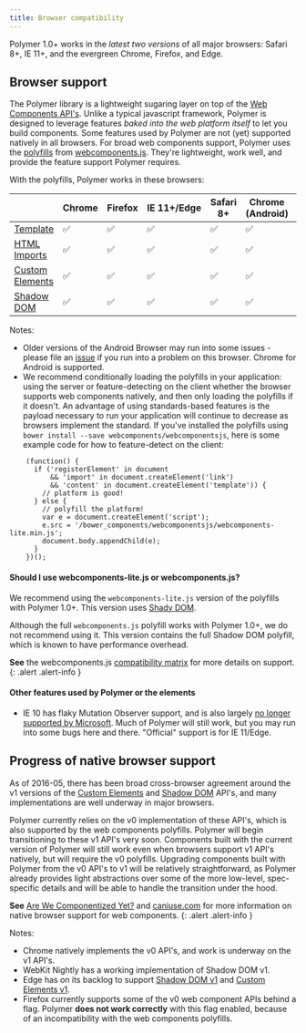 ```yaml
---
title: Browser compatibility
---
```


Polymer 1.0+ works in the _latest two versions_ of all major browsers: Safari 8+, IE 11+, and the evergreen Chrome, Firefox, and Edge.

## Browser support

The Polymer library is a lightweight sugaring layer on top of the [Web Components API's](http://webcomponents.org/articles/why-web-components/). Unlike a typical javascript framework, Polymer is designed to leverage features _baked into the web platform itself_ to let you build components. Some features used by Polymer are not (yet) supported natively in
all browsers. For broad web components support, Polymer
uses the [polyfills](http://webcomponents.org/polyfills/) from [webcomponents.js](http://webcomponents.org). They're lightweight, work well, and provide the feature support Polymer requires.

With the polyfills, Polymer works in these browsers:

<table>
<thead>
  <tr><th></th><th>Chrome</th><th>Firefox</th><th>IE&nbsp;11+/Edge</th><th>Safari 8+</th><th>Chrome (Android)</th><th>Safari (iOS&nbsp;8.1)</th></tr>
</thead>
<tr>
  <td class="feature-title"><a href="http://www.html5rocks.com/en/tutorials/webcomponents/template/">Template</a></td>
  <td>✅</td>
  <td>✅</td>
  <td>✅</td>
  <td>✅</td>
  <td>✅</td>
  <td>✅</td>
</tr>
<tr>
  <td class="feature-title"><a href="//www.polymer-project.org/platform/html-imports.html">HTML Imports</a></td>
  <td>✅</td>
  <td>✅</td>
  <td>✅</td>
  <td>✅</td>
  <td>✅</td>
  <td>✅</td>
</tr>
<tr>
  <td class="feature-title"><a href="//www.polymer-project.org/platform/custom-elements.html">Custom Elements</a></td>
  <td>✅</td>
  <td>✅</td>
  <td>✅</td>
  <td>✅</td>
  <td>✅</td>
  <td>✅</td>
</tr>
<tr>
  <td class="feature-title"><a href="//www.polymer-project.org/platform/shadow-dom.html">Shadow DOM</a></td>
  <td>✅</td>
  <td>✅</td>
  <td>✅</td>
  <td>✅</td>
  <td>✅</td>
  <td>✅</td>
</tr>
</table>

Notes:

- Older versions of the Android Browser may run into some issues - please file an [issue](https://github.com/polymer/polymer/issues) if you run into a problem on this browser. Chrome for Android is supported.
- We recommend conditionally loading the polyfills in your application: using the server or feature-detecting on the client whether the browser supports web components natively, and then only loading the polyfills if it doesn't.  An advantage of using standards-based features is the payload necessary to run your application will continue to decrease as browsers implement the standard. If you've installed the polyfills using `bower install --save webcomponents/webcomponentsjs`, here is some example code for how to feature-detect on the client:

```
    (function() {
      if ('registerElement' in document
          && 'import' in document.createElement('link')
          && 'content' in document.createElement('template')) {
        // platform is good!
      } else {
        // polyfill the platform!
        var e = document.createElement('script');
        e.src = '/bower_components/webcomponentsjs/webcomponents-lite.min.js';
        document.body.appendChild(e);
      }
    })();
```

#### Should I use webcomponents-lite.js or webcomponents.js?

We recommend using the `webcomponents-lite.js` version of the polyfills with Polymer 1.0+. This version uses [Shady DOM](https://www.polymer-project.org/1.0/blog/shadydom.html).

Although the full `webcomponents.js` polyfill works with Polymer 1.0+,
we do not recommend using it. This version contains the full Shadow DOM polyfill,
which is known to have performance overhead.

**See** the webcomponents.js [compatibility matrix](https://github.com/WebComponents/webcomponentsjs#browser-support) for more details on support.
{: .alert .alert-info }

#### Other features used by Polymer or the elements

- IE 10 has flaky Mutation Observer support, and is also largely [no longer supported by Microsoft](https://www.microsoft.com/en-us/WindowsForBusiness/End-of-IE-support). Much of Polymer will still work, but you may run into some bugs here and there. "Official" support is for IE 11/Edge.

## Progress of native browser support

As of 2016-05, there has been broad cross-browser agreement around the v1 versions of the [Custom Elements](https://w3c.github.io/webcomponents/spec/custom/) and [Shadow DOM](https://w3c.github.io/webcomponents/spec/shadow/) API's, and many implementations are well underway in major browsers.

Polymer currently relies on the v0 implementation of these API's, which is also supported by the web components polyfills. Polymer will begin transitioning to these v1 API's very soon. Components built with the current version of Polymer will still work even when browsers support v1 API's natively, but will require the v0 polyfills. Upgrading components built with Polymer from the v0 API's to v1 will be relatively straightforward, as Polymer already provides light abstractions over some of the more low-level, spec-specific details and will be able to handle the transition under the hood.

**See** [Are We Componentized Yet?](http://jonrimmer.github.io/are-we-componentized-yet/)
and [caniuse.com](http://caniuse.com/) for more information on native browser support for web components.
{: .alert .alert-info }

Notes:

- Chrome natively implements the v0 API's, and work is underway on the v1 API's.
- WebKit Nightly has a working implementation of Shadow DOM v1.
- Edge has on its backlog to support [Shadow DOM v1](https://wpdev.uservoice.com/forums/257854-microsoft-edge-developer/suggestions/6263785-shadow-dom-unprefixed) and [Custom Elements v1](https://wpdev.uservoice.com/forums/257854-microsoft-edge-developer/suggestions/6261298-custom-elements).
- Firefox currently supports some of the v0 web component APIs behind a flag. Polymer
**does not work correctly** with this flag enabled, because of an incompatibility with the web components polyfills.
